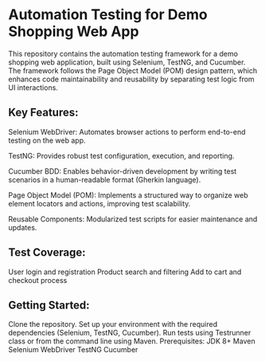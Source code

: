 # Automation Testing for Demo Shopping Web App
This repository contains the automation testing framework for a demo shopping web application, built using Selenium, TestNG, and Cucumber. The framework follows the Page Object Model (POM) design pattern, which enhances code maintainability and reusability by separating test logic from UI interactions.

## Key Features:
Selenium WebDriver: Automates browser actions to perform end-to-end testing on the web app. 

TestNG: Provides robust test configuration, execution, and reporting.

Cucumber BDD: Enables behavior-driven development by writing test scenarios in a human-readable format (Gherkin language).

Page Object Model (POM): Implements a structured way to organize web element locators and actions, improving test scalability.

Reusable Components: Modularized test scripts for easier maintenance and updates.

## Test Coverage:
User login and registration
Product search and filtering
Add to cart and checkout process

## Getting Started:
Clone the repository.
Set up your environment with the required dependencies (Selenium, TestNG, Cucumber).
Run tests using Testrunner class or from the command line using Maven.
Prerequisites:
JDK 8+
Maven
Selenium WebDriver
TestNG
Cucumber
